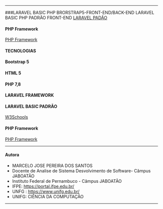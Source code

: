 -------------------------------------------------------------------------------------------------
###LARAVEL BASIC PHP BRORSTRAP5-FRONT-END/BACK-END
 LARAVEL BASIC PHP PADRÃO FRONT-END
[LARAVEL PADÃO](https://www.w3schools.com/bootstrap/bootstrap_ver.asp)
#### PHP Framework 
[PHP Framework ](https://laravel.com/)
#### TECNOLOGIAS
#### Bootstrap 5
#### HTML 5
#### PHP 7,8 
#### LARAVEL FRAMEWORK
 
#### LARAVEL BASIC PADRÃO 
[W3Schools](https://www.w3schools.com/bootstrap/bootstrap_ver.asp)
#### PHP Framework 
[PHP Framework ](https://laravel.com/)


-------------------------------------------------------------------------------------------------
#### Autora
- MARCELO JOSE PEREIRA DOS SANTOS
- Docente de Analise de Sistema Desvolvimento de Software- Câmpus JABOATÃO
- Instituto Federal de Pernambuco - Câmpus JABOATÃO
- IFPE: https://portal.ifpe.edu.br/
- UNFG : https://www.unifg.edu.br/
- UNIFG: CIÊNCIA DA COMPUTAÇÃO
-------------------------------------------------------------------------------------------------
